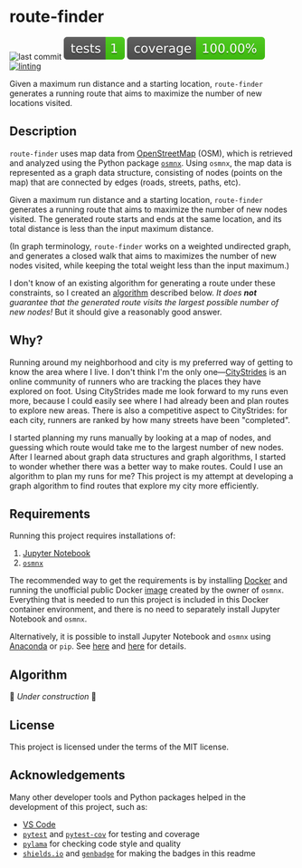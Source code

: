 # route-finder

![last commit](https://img.shields.io/github/last-commit/joycebyun/route-finder "last commit")
![tests](tests-badge.svg "tests")
![coverage](coverage-badge.svg "coverage")
[![linting](https://img.shields.io/badge/linting-pylama-informational)](https://github.com/klen/pylama)

Given a maximum run distance and a starting location, `route-finder` generates a running route that aims to maximize the number of new locations visited.

## Description

`route-finder` uses map data from [OpenStreetMap](https://www.openstreetmap.org) (OSM), which is retrieved and analyzed using the Python package [`osmnx`](https://github.com/gboeing/osmnx/). 
Using `osmnx`, the map data is represented as a graph data structure, consisting of nodes (points on the map) that are connected by edges (roads, streets, paths, etc).

Given a maximum run distance and a starting location, `route-finder` generates a running route that aims to maximize the number of new nodes visited. The generated route starts and ends at the same location, and its total distance is less than the input maximum distance.

(In graph terminology, `route-finder` works on a weighted undirected graph, and generates a closed walk that aims to maximizes the number of new nodes visited, while keeping the total weight less than the input maximum.)

I don't know of an existing algorithm for generating a route under these constraints, so I created an [algorithm](#algorithm) described below. 
*It does **not** guarantee that the generated route visits the largest possible number of new nodes!* 
But it should give a reasonably good answer.

## Why?

Running around my neighborhood and city is my preferred way of getting to know the area where I live. 
I don't think I'm the only one&mdash;[CityStrides](https://citystrides.com) is an online community of runners who are tracking the places they have explored on foot.
Using CityStrides made me look forward to my runs even more, because I could easily see where I had already been and plan routes to explore new areas.
There is also a competitive aspect to CityStrides: for each city, runners are ranked by how many streets have been "completed".

I started planning my runs manually by looking at a map of nodes, and guessing which route would take me to the largest number of new nodes.
After I learned about graph data structures and graph algorithms, I started to wonder whether there was a better way to make routes.
Could I use an algorithm to plan my runs for me?
This project is my attempt at developing a graph algorithm to find routes that explore my city more efficiently.

## Requirements

Running this project requires installations of:
1. [Jupyter Notebook](https://jupyter-notebook.readthedocs.io/en/stable/index.html)
2. [`osmnx`](https://github.com/gboeing/osmnx/)

The recommended way to get the requirements is by installing [Docker](https://www.docker.com/products/docker-desktop/) and running the unofficial public Docker [image](https://hub.docker.com/r/gboeing/osmnx) created by the owner of `osmnx`.
Everything that is needed to run this project is included in this Docker container environment, and there is no need to separately install Jupyter Notebook and `osmnx`.

Alternatively, it is possible to install Jupyter Notebook and `osmnx` using [Anaconda](https://www.anaconda.com/products/distribution) or `pip`. See [here](https://docs.jupyter.org/en/latest/install/notebook-classic.html) and [here](https://osmnx.readthedocs.io/en/stable/#installation) for details.

## Algorithm

:construction_worker: *Under construction* :construction:

## License

This project is licensed under the terms of the MIT license.

## Acknowledgements

Many other developer tools and Python packages helped in the development of this project, such as:
- [VS Code](https://code.visualstudio.com)
- [`pytest`](https://docs.pytest.org/en/7.2.x/) and [`pytest-cov`](https://github.com/pytest-dev/pytest-cov) for testing and coverage
- [`pylama`](https://github.com/klen/pylama) for checking code style and quality
- [`shields.io`](https://shields.io) and [`genbadge`](https://github.com/smarie/python-genbadge) for making the badges in this readme

